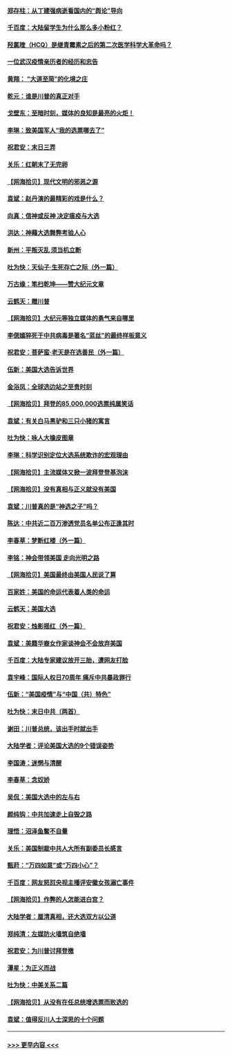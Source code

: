 #### [郑存柱：从丁建强病逝看国内的“舆论”导向](../pages/nsc993/n12640944.md?t=12240902) 
#### [千百度：大陆留学生为什么那么多小粉红？](../pages/nsc993/n12639306.md?t=12240902) 
#### [羟氯喹（HCQ）是继青霉素之后的第二次医学科学大革命吗？](../pages/nsc993/n12638564.md?t=12240902) 
#### [一位武汉疫情亲历者的经历和忠告](../pages/nsc993/n12639029.md?t=12240902) 
#### [黄翔： “大道至简”的化境之庄](../pages/nsc993/n12637541.md?t=12240902) 
#### [乾元：谁是川普的真正对手](../pages/nsc993/n12637090.md?t=12240902) 
#### [戈壁东：至暗时刻，媒体的良知是最亮的火炬！](../pages/nsc993/n12637042.md?t=12240902) 
#### [李琳：致美国军人“我的选票哪去了”](../pages/nsc993/n12635351.md?t=12240902) 
#### [祝君安：末日三弄](../pages/nsc993/n12635324.md?t=12240902) 
#### [关乐：红朝末了无完卵](../pages/nsc993/n12635315.md?t=12240902) 
#### [【网海拾贝】现代文明的邪恶之源](../pages/nsc993/n12634425.md?t=12240902) 
#### [袁斌：赵丹演的最精彩的戏是什么？](../pages/nsc993/n12633316.md?t=12240902) 
#### [向真：信神或反神 决定瘟疫与大选](../pages/nsc993/n12632710.md?t=12240902) 
#### [洪达：神藉大选舞弊考验人心](../pages/nsc993/n12631962.md?t=12240902) 
#### [新州：平叛灭乱  须当机立断](../pages/nsc993/n12631946.md?t=12240902) 
#### [吐为快：天仙子‧生死存亡之际（外一篇）](../pages/nsc993/n12631927.md?t=12240902) 
#### [万古缘：笔扫乾坤——赞大纪元文章](../pages/nsc993/n12631922.md?t=12240902) 
#### [云鹤天：赠川普](../pages/nsc993/n12631823.md?t=12240902) 
#### [【网海拾贝】大纪元等独立媒体的勇气来自哪里](../pages/nsc993/n12629961.md?t=12240902) 
#### [李偲嫣猝死于中共病毒是著名“蓝丝”的最终样板意义](../pages/nsc993/n12628812.md?t=12240902) 
#### [祝君安：菩萨蛮·老天是在选善民（外一篇）](../pages/nsc993/n12628793.md?t=12240902) 
#### [伍新：美国大选告诉世界](../pages/nsc993/n12628768.md?t=12240902) 
#### [金浴凤：全球选边站之至贵时刻](../pages/nsc993/n12627318.md?t=12240902) 
#### [【网海拾贝】拜登的85,000,000选票纯属笑话](../pages/nsc993/n12626569.md?t=12240902) 
#### [袁斌：有关白马黑驴和三只小猪的寓言](../pages/nsc993/n12626198.md?t=12240902) 
#### [吐为快：咏人大橡皮图章](../pages/nsc993/n12624470.md?t=12240902) 
#### [李琳：科学识别定位大选系统欺诈的宏观理由](../pages/nsc993/n12624340.md?t=12240902) 
#### [【网海拾贝】主流媒体又掀一波拜登登基泡沫](../pages/nsc993/n12624000.md?t=12240902) 
#### [【网海拾贝】没有真相与正义就没有美国](../pages/nsc993/n12621885.md?t=12240902) 
#### [袁斌：川普真的是“神选之子”吗？](../pages/nsc993/n12621749.md?t=12240902) 
#### [陈达：中共近二百万渗透党员名单公布正逢其时](../pages/nsc993/n12620870.md?t=12240902) 
#### [李春草：梦断红楼（外一篇）](../pages/nsc993/n12619122.md?t=12240902) 
#### [李铭：神会带领美国 走向光明之路](../pages/nsc993/n12618584.md?t=12240902) 
#### [【网海拾贝】美国最终由美国人民说了算](../pages/nsc993/n12617255.md?t=12240902) 
#### [百家姓：美国的命运代表着人类的命运](../pages/nsc993/n12615838.md?t=12240902) 
#### [云鹤天：美国大选](../pages/nsc993/n12615994.md?t=12240902) 
#### [祝君安：烛影摇红（外一篇）](../pages/nsc993/n12615975.md?t=12240902) 
#### [袁斌：美籍华裔女作家谈神会不会放弃美国](../pages/nsc993/n12615263.md?t=12240902) 
#### [千百度：大陆专家建议放开三胎，遭网友打脸](../pages/nsc993/n12614456.md?t=12240902) 
#### [袁宇峰：国际人权日70周年 痛斥中共暴政罪行](../pages/nsc993/n12611965.md?t=12240902) 
#### [伍新：“美国疫情”与“中国（共）特色”](../pages/nsc993/n12611463.md?t=12240902) 
#### [吐为快：末日中共（两首）](../pages/nsc993/n12611461.md?t=12240902) 
#### [谢田：川普总统，该出手时就出手](../pages/nsc993/n12610905.md?t=12240902) 
#### [大陆学者：评论美国大选的9个错误姿势](../pages/nsc993/n12609586.md?t=12240902) 
#### [李国涛：迷惘与清醒](../pages/nsc993/n12607532.md?t=12240902) 
#### [李春草：念奴娇](../pages/nsc993/n12607083.md?t=12240902) 
#### [吴侃：美国大选中的左与右](../pages/nsc993/n12607054.md?t=12240902) 
#### [颜纯钩：中共加速走上自毁之路](../pages/nsc993/n12606473.md?t=12240902) 
#### [理悟：沼泽鱼鳖不自量](../pages/nsc993/n12606454.md?t=12240902) 
#### [关乐：美国制裁中共人大所有副委员长感言](../pages/nsc993/n12606442.md?t=12240902) 
#### [甄莳：“万四如意”或“万四小心”？](../pages/nsc993/n12606091.md?t=12240902) 
#### [千百度：网友怒怼央视主播评安徽女孩溺亡事件](../pages/nsc993/n12605370.md?t=12240902) 
#### [【网海拾贝】作弊的人怎能进白宫？](../pages/nsc993/n12603546.md?t=12240902) 
#### [大陆学者：厘清真相，还大选双方以公道](../pages/nsc993/n12603475.md?t=12240902) 
#### [郑纯清：左媒防火墙筑自绝墙](../pages/nsc993/n12602226.md?t=12240902) 
#### [祝君安：为川普讨拜登檄](../pages/nsc993/n12602199.md?t=12240902) 
#### [潭星：为正义而战](../pages/nsc993/n12600926.md?t=12240902) 
#### [吐为快：中美关系二篇](../pages/nsc993/n12600908.md?t=12240902) 
#### [【网海拾贝】从没有在任总统增选票而败选的](../pages/nsc993/n12600435.md?t=12240902) 
#### [袁斌：值得反川人士深思的十个问题](../pages/nsc993/n12600332.md?t=12240902) 

----
#### [ >>> 更早内容 <<< ](../indexes/nsc993-earlier.md)
